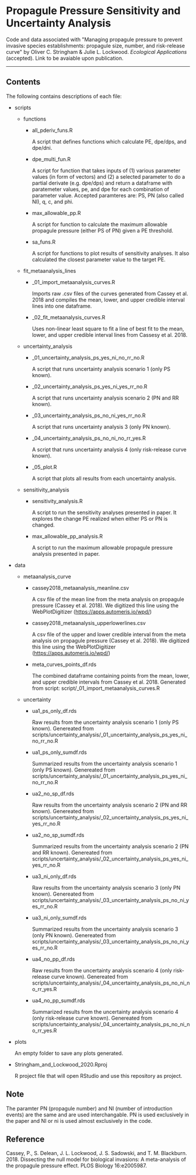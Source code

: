 # Propagule Pressure Sensitivity and Uncertainty Analysis
Code and data associated with "Managing propagule pressure to prevent invasive species establishments: propagule size, number, and risk-release curve" by Oliver C. Stringham & Julie L. Lockwood. _Ecological Applications_ (accepted). Link to be avaiable upon publication.


---
## Contents
The following contains descriptions of each file: 


- scripts
	
	- functions
		
		- all_pderiv_funs.R

			A script that defines functions which calculate PE, dpe/dps, and dpe/dni.
				
		- dpe_multi_fun.R

			A script for function that takes inputs of (1) various parameter values (in form of vectors) and (2) a selected parameter to do a partial derivate (e.g. dpe/dps) and return a dataframe with paratemeter values, pe, and dpe for each combination of parameter value. Accepted paramteres are: PS, PN (also called NI), q, c, and phi.
		
		- max_allowable_pp.R

			A script for function to calculate the maximum allowable propagule pressure (either PS of PN) given a PE threshold.
				
		- sa_funs.R

			A script for functions to plot results of sensitivity analyses. It also calculated the closest parameter value to the target PE.
		
	- fit_metaanalysis_lines
		
		- _01_import_metaanalysis_curves.R

			Imports raw .csv files of the curves generated from Cassey et al. 2018 and compiles the mean, lower, and upper credible interval lines into one dataframe.
				
		- _02_fit_metaanalysis_curves.R

			Uses non-linear least square to fit a line of best fit to the mean, lower, and upper credible interval lines from Cassesy et al. 2018.
		
	- uncertainty_analysis
		
		- _01_uncertainty_analysis_ps_yes_ni_no_rr_no.R

			A script that runs uncertainty analysis scenario 1 (only PS known).
		
		- _02_uncertainty_analysis_ps_yes_ni_yes_rr_no.R

			A script that runs uncertainty analysis scenario 2 (PN and RR known).
		
		- _03_uncertainty_analysis_ps_no_ni_yes_rr_no.R

			A script that runs uncertainty analysis 3 (only PN known).
		
		- _04_uncertainty_analysis_ps_no_ni_no_rr_yes.R

			A script that runs uncertainty analysis 4 (only risk-release curve known).
		
		- _05_plot.R

			A script that plots all results from each uncertainty analysis.
	
	- sensitivity_analysis
	
		- sensitivity_analysis.R

			A script to run the sensitivity analyses presented in paper. It explores the change PE realized when either PS or PN is changed. 
				
		- max_allowable_pp_analysis.R

			A script to run the maximum allowable propagule pressure analysis presented in paper. 


- data

	- metaanalysis_curve
		
		- cassey2018_metaanalysis_meanline.csv 

			A csv file of the mean line from the meta analysis on propagule pressure (Cassey et al. 2018). We digitized this line using the WebPlotDigitizer (https://apps.automeris.io/wpd/)
		
		- cassey2018_metaanalysis_upperlowerlines.csv 

			A csv file of the upper and lower credible interval from the meta analysis on propagule pressure (Cassey et al. 2018). We digitized this line using the WebPlotDigitizer (https://apps.automeris.io/wpd/)
		
		- meta_curves_points_df.rds

			The combined dataframe containing points from the mean, lower, and upper credible intervals from Cassey et al. 2018. Generated from script: script/_01_import_metaanalysis_curves.R
		
	- uncertainty
		
		- ua1_ps_only_df.rds

			Raw results from the uncertainty analysis scenario 1 (only PS known). Genereated from scripts/uncertainty_analysis/_01_uncertainty_analysis_ps_yes_ni_no_rr_no.R
		
		- ua1_ps_only_sumdf.rds

			Summarized results from the uncertainty analysis scenario 1 (only PS known). Genereated from scripts/uncertainty_analysis/_01_uncertainty_analysis_ps_yes_ni_no_rr_no.R
		
		- ua2_no_sp_df.rds

			Raw results from the uncertainty analysis scenario 2 (PN and RR known). Genereated from scripts/uncertainty_analysis/_02_uncertainty_analysis_ps_yes_ni_yes_rr_no.R
		
		- ua2_no_sp_sumdf.rds

			Summarized results from the uncertainty analysis scenario 2 (PN and RR known). Genereated from scripts/uncertainty_analysis/_02_uncertainty_analysis_ps_yes_ni_yes_rr_no.R
		
		- ua3_ni_only_df.rds

			Raw results from the uncertainty analysis scenario 3 (only PN known). Genereated from scripts/uncertainty_analysis/_03_uncertainty_analysis_ps_no_ni_yes_rr_no.R
		
		- ua3_ni_only_sumdf.rds

			Summarized results from the uncertainty analysis scenario 3 (only PN known). Genereated from scripts/uncertainty_analysis/_03_uncertainty_analysis_ps_no_ni_yes_rr_no.R
		
		- ua4_no_pp_df.rds

			Raw results from the uncertainty analysis scenario 4 (only risk-release curve known). Genereated from scripts/uncertainty_analysis/_04_uncertainty_analysis_ps_no_ni_no_rr_yes.R
		
		- ua4_no_pp_sumdf.rds

			Summarized results from the uncertainty analysis scenario 4 (only risk-release curve known). Genereated from scripts/uncertainty_analysis/_04_uncertainty_analysis_ps_no_ni_no_rr_yes.R	
		
- plots

	An empty folder to save any plots generated. 
		
- Stringham_and_Lockwood_2020.Rproj

	R project file that will open RStudio and use this repository as project. 
		

## Note
The paramter PN (propagule number) and NI (number of introduction events) are the same and are used interchangable. PN is used exclusively in the paper and NI or ni is used almost exclusively in the code. 
		
## Reference
Cassey, P., S. Delean, J. L. Lockwood, J. S. Sadowski, and T. M. Blackburn. 2018. Dissecting the null model for biological invasions: A meta-analysis of the propagule pressure effect. PLOS Biology 16:e2005987.
